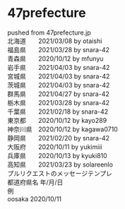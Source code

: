 # 47prefecture
pushed from 47prefecture.jp  
北海道　　2021/03/08 by otaishi   
福島県　　2021/03/28 by snara-42  
青森県　　2020/10/12 by mfunyu  
岩手県　　2021/04/03 by snara-42  
宮城県　　2021/04/03 by snara-42  
茨城県　　2021/04/03 by snara-42  
群馬県　　2021/04/27 by snara-42  
栃木県　　2021/03/28 by snara-42  
千葉県　　2021/02/18 by snara-42  
東京都　　2020/10/12 by kayo289  
神奈川県　2020/10/12 by kagawa0710  
静岡県　　2021/02/20 by snara-42  
大阪府　　2020/10/11 by yukimiii  
兵庫県　　2020/10/13 by kyuki810  
高知県　　2021/03/23 by solareenlo  
プルリクエストのメッセージテンプレ  
都道府県名 年/月/日  
例  
oosaka 2020/10/11
